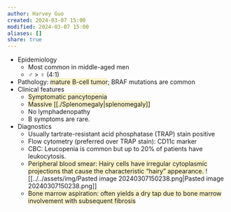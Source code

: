 ```yaml
---
author: Harvey Guo
created: 2024-03-07 15:00
modified: 2024-03-07 15:00
aliases: []
share: true
---
```

- Epidemiology
	- Most common in middle-aged men
	- ♂ > ♀ (4:1)
- Pathology: <span style="background:rgba(240, 200, 0, 0.2)">mature B-cell tumor</span>; BRAF mutations are common
- Clinical features
	- <span style="background:rgba(240, 200, 0, 0.2)">Symptomatic pancytopenia</span>
	- <span style="background:rgba(240, 200, 0, 0.2)">Massive [[./Splenomegaly|splenomegaly]]</span>
	- No lymphadenopathy
	- B symptoms are rare.
- Diagnostics
	- Usually tartrate-resistant acid phosphatase (TRAP) stain positive
	- Flow cytometry (preferred over TRAP stain): CD11c marker
	- CBC: Leucopenia is common but up to 20% of patients have leukocytosis.
	- <span style="background:rgba(240, 200, 0, 0.2)">Peripheral blood smear: Hairy cells have irregular cytoplasmic projections that cause the characteristic “hairy” appearance. </span>![[../../assets/img/Pasted image 20240307150238.png|Pasted image 20240307150238.png]]
	- <span style="background:rgba(240, 200, 0, 0.2)">Bone marrow aspiration: often yields a dry tap due to bone marrow involvement with subsequent fibrosis</span>
